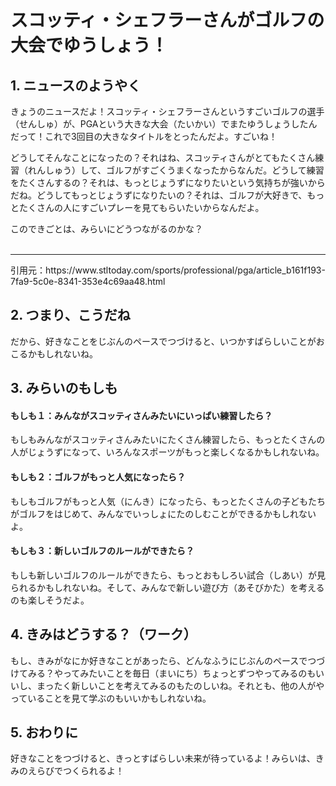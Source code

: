 # スコッティ・シェフラーさんがゴルフの大会でゆうしょう！

## 1. ニュースのようやく
きょうのニュースだよ！スコッティ・シェフラーさんというすごいゴルフの選手（せんしゅ）が、PGAという大きな大会（たいかい）でまたゆうしょうしたんだって！これで3回目の大きなタイトルをとったんだよ。すごいね！

どうしてそんなことになったの？それはね、スコッティさんがとてもたくさん練習（れんしゅう）して、ゴルフがすごくうまくなったからなんだ。どうして練習をたくさんするの？それは、もっとじょうずになりたいという気持ちが強いからだね。どうしてもっとじょうずになりたいの？それは、ゴルフが大好きで、もっとたくさんの人にすごいプレーを見てもらいたいからなんだよ。

このできごとは、みらいにどうつながるのかな？  
<br>  
<hr>  
引用元：https://www.stltoday.com/sports/professional/pga/article_b161f193-7fa9-5c0e-8341-353e4c69aa48.html

## 2. つまり、こうだね
だから、好きなことをじぶんのペースでつづけると、いつかすばらしいことがおこるかもしれないね。

## 3. みらいのもしも
#### もしも１：みんながスコッティさんみたいにいっぱい練習したら？
もしもみんながスコッティさんみたいにたくさん練習したら、もっとたくさんの人がじょうずになって、いろんなスポーツがもっと楽しくなるかもしれないね。

#### もしも２：ゴルフがもっと人気になったら？
もしもゴルフがもっと人気（にんき）になったら、もっとたくさんの子どもたちがゴルフをはじめて、みんなでいっしょにたのしむことができるかもしれないよ。

#### もしも３：新しいゴルフのルールができたら？
もしも新しいゴルフのルールができたら、もっとおもしろい試合（しあい）が見られるかもしれないね。そして、みんなで新しい遊び方（あそびかた）を考えるのも楽しそうだよ。

## 4. きみはどうする？（ワーク）
もし、きみがなにか好きなことがあったら、どんなふうにじぶんのペースでつづけてみる？やってみたいことを毎日（まいにち）ちょっとずつやってみるのもいいし、まったく新しいことを考えてみるのもたのしいね。それとも、他の人がやっていることを見て学ぶのもいいかもしれないね。

## 5. おわりに
好きなことをつづけると、きっとすばらしい未来が待っているよ！みらいは、きみのえらびでつくられるよ！